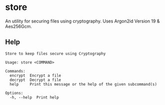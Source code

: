 # store

An utility for securing files using cryptography. Uses Argon2id Version 19 & Aes256Gcm.

## Help

```text
Store to keep files secure using Cryptography

Usage: store <COMMAND>

Commands:
  encrypt  Encrypt a file
  decrypt  Decrypt a file
  help     Print this message or the help of the given subcommand(s)

Options:
  -h, --help  Print help
```
